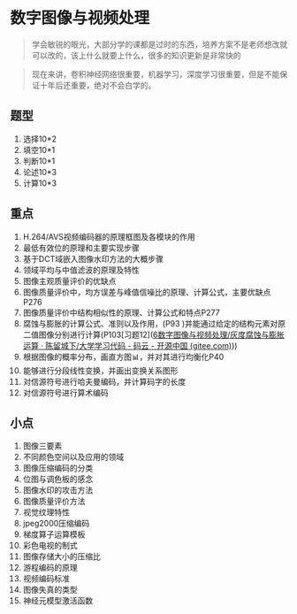 # 数字图像与视频处理

>  学会敏锐的眼光，大部分学的课都是过时的东西，培养方案不是老师想改就可以改的，该上什么就要上什么，很多的知识更新是非常快的

> 现在来讲，卷积神经网络很重要，机器学习，深度学习很重要，但是不能保证十年后还重要，绝对不会白学的。

## 题型

1. 选择10*2
2. 填空10*1
3. 判断10*1
4. 论述10*3
5. 计算10*3

## 重点

1. H.264/AVS视频编码器的原理框图及各模块的作用
2. 最低有效位的原理和主要实现步骤
3. 基于DCT域嵌入图像水印方法的大概步骤
4. 领域平均与中值滤波的原理及特性
5. 图像主观质量评价的优缺点
6. 图像质量评价中，均方误差与峰值信噪比的原理、计算公式，主要优缺点P276
7. 图像质量评价中结构相似性的原理、计算公式和特点P277
8. 腐蚀与膨胀的计算公式、准则以及作用，(P93 )并能通过给定的结构元素对原二值图像分别进行计算(P103[习题12]([6数字图像与视频处理/灰度腐蚀与膨胀运算 · 陈留城下/大学学习代码 - 码云 - 开源中国 (gitee.com)](https://gitee.com/xsro/university-learning-code/tree/develop/6数字图像与视频处理/灰度腐蚀与膨胀运算)))
9. 根据图像的概率分布，画直方图📊，并对其进行均衡化P40
10. 能够进行分段线性变换，并画出变换关系图形
11. 对信源符号进行哈夫曼编码，并计算码字的长度
12. 对信源符号进行算术编码

## 小点

1. 图像三要素
2. 不同颜色空间以及应用的领域
3. 图像压缩编码的分类
4. 位图与调色板的感念
5. 图像水印的攻击方法
6. 图像质量评价方法
7. 视觉纹理特性
8. jpeg2000压缩编码
9. 梯度算子运算模板
10. 彩色电视的制式
11. 图像存储大小的压缩比
12. 游程编码的原理
13. 视频编码标准
14. 图像失真的类型
15. 神经元模型激活函数

